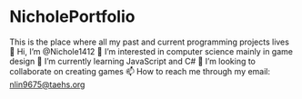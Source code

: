 # NicholePortfolio
This is the place where all my past and current programming projects lives
👋 Hi, I’m @Nichole1412
👀 I’m interested in computer science mainly in game design
🌱 I’m currently learning JavaScript and C#
💞️ I’m looking to collaborate on creating games
📫 How to reach me through my email: nlin9675@taehs.org

